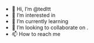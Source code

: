 - 👋 Hi, I’m @tedltt 
- 👀 I’m interested in 
- 🌱 I’m currently learning 
- 💞️ I’m looking to collaborate on .
- 📫 How to reach me 

<!---
tedltt/tedltt is a ✨ special ✨ repository because its `README.md` (this file) appears on your GitHub profile.
You can click the Preview link to take a look at your changes.
--->
